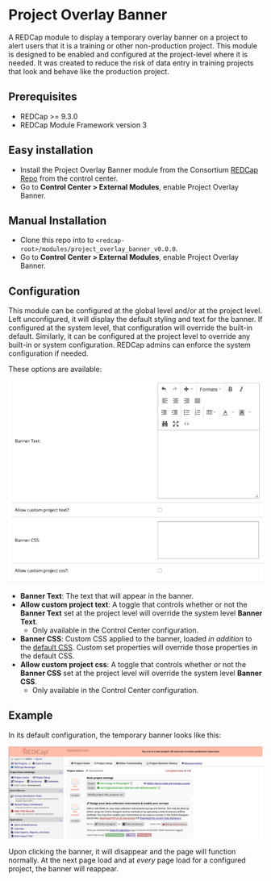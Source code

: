 # Project Overlay Banner

A REDCap module to display a temporary overlay banner on a project to alert users that it is a training or other non-production project. This module is designed to be enabled and configured at the project-level where it is needed. It was created to reduce the risk of data entry in training projects that look and behave like the production project.

## Prerequisites
- REDCap >= 9.3.0
- REDCap Module Framework version 3

## Easy installation
- Install the Project Overlay Banner module from the Consortium [REDCap Repo](https://redcap.vanderbilt.edu/consortium/modules/index.php) from the control center.
- Go to **Control Center > External Modules**, enable Project Overlay Banner.

## Manual Installation
- Clone this repo into to `<redcap-root>/modules/project_overlay_banner_v0.0.0`.
- Go to **Control Center > External Modules**, enable Project Overlay Banner.


## Configuration

This module can be configured at the global level and/or at the project level. Left unconfigured, it will display the default styling and text for the banner. If configured at the system level, that configuration will override the built-in default. Similarly, it can be configured at the project level to override any built-in or system configuration. REDCap admins can enforce the system configuration if needed.

These options are available:

![](img/system_config.png)

- **Banner Text**: The text that will appear in the banner.
- **Allow custom project text**: A toggle that controls whether or not the **Banner Text** set at the project level will override the system level **Banner Text**.
  - Only available in the Control Center configuration.
- **Banner CSS**: Custom CSS applied to the banner, loaded _in addition_ to the [default CSS](css/banner.css). Custom set properties will override those properties in the default CSS.
- **Allow custom project css**: A toggle that controls whether or not the **Banner CSS** set at the project level will override the system level **Banner CSS**.
  - Only available in the Control Center configuration.

## Example

In its default configuration, the temporary banner looks like this:

![](img/default_banner.png)

Upon clicking the banner, it will disappear and the page will function normally. At the next page load and at _every_ page load for a configured project, the banner will reappear.
